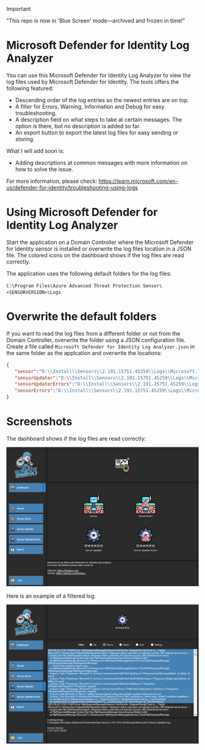 > [!IMPORTANT]
> "This repo is now in 'Blue Screen' mode—archived and frozen in time!"

# Microsoft Defender for Identity Log Analyzer

You can use this Microsoft Defender for Identity Log Analyzer to view the log files used by Microsoft Defender for Identity. The tools offers the following featured:

- Descending order of the log entries so the newest entries are on top.
- A filter for Errors, Warning, Information and Debug for easy troubleshooting.
- A description field on what steps to take at certain messages. The option is there, but no description is added so far.
- An export button to export the latest log files for easy sending or storing.

What I will add soon is:

- Adding descriptions at common messages with more information on how to solve the issue.

For more information, please check: https://learn.microsoft.com/en-us/defender-for-identity/troubleshooting-using-logs

# Using Microsoft Defender for Identity Log Analyzer

Start the application on a Domain Controller where the Microsoft Defender for Identity sensor is installed or overwrite the log files location in a JSON file. The colored icons on the dashboard shows if the log files are read correctly.

The application uses the following default folders for the log files:

``C:\Program Files\Azure Advanced Threat Protection Sensor\<SENSORVERSION>\Logs``

# Overwrite the default folders

If you want to read the log files from a different folder or not from the Domain Controller, overwrite the folder using a JSON configuration file. Create a file called `Microsoft Defender for Identity Log Analyzer.json` in the same folder as the applcation and overwrite the locations:

```json
{
   "sensor":"D:\\Install\\Sensors\\2.191.15751.45259\\Logs\\Microsoft.Tri.Sensor.log",
   "sensorUpdater":"D:\\Install\\Sensors\\2.191.15751.45259\\Logs\\Microsoft.Tri.Sensor.Updater.log",
   "sensorUpdaterErrors":"D:\\Install\\Sensors\\2.191.15751.45259\\Logs\\Microsoft.Tri.Sensor.Updater-Errors.log",
   "sensorErrors":"D:\\Install\\Sensors\\2.191.15751.45259\\Logs\\Microsoft.Tri.Sensor-Errors.log"
}
```

# Screenshots

The dashboard shows if the log files are read correctly:

![Alt text](/Screenshots/MicrosoftDefenderForIdentityLogAnalyzer01.png?raw=true "Microsoft Defender for Identity Log Analyzer Dashboard")

Here is an example of a filtered log:

![Alt text](/Screenshots/MicrosoftDefenderForIdentityLogAnalyzer02.png?raw=true "Microsoft Defender for Identity Log Analyzer Logs")
